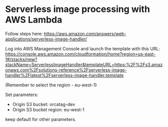 # Serverless image processing with AWS Lambda
 
Follow steps here: https://aws.amazon.com/answers/web-applications/serverless-image-handler/

Log into AWS Management Console and launch the template with this URL: 
https://console.aws.amazon.com/cloudformation/home?region=us-east-1#/stacks/new?stackName=ServerlessImageHandler&templateURL=https:%2F%2Fs3.amazonaws.com%2Fsolutions-reference%2Fserverless-image-handler%2Flatest%2Fserverless-image-handler.template

(Remember to select the region - eu-west-1)


Set parameters: 

* Origin S3 bucket: orcatag-dev
* Origin S3 bucket region: eu-west-1

keep default for other parameters.